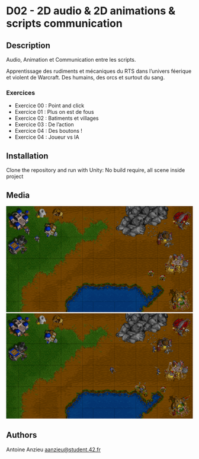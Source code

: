 # D02 - 2D audio & 2D animations & scripts communication

## Description

Audio, Animation et Communication entre les scripts.

Apprentissage des rudiments et mécaniques du RTS dans l’univers féerique et violent de Warcraft. Des humains, des orcs et surtout du sang.

### Exercices

- Exercice 00 : Point and click
- Exercice 01 : Plus on est de fous 
- Exercice 02 : Batiments et villages
- Exercice 03 : De l’action
- Exercice 04 : Des boutons ! 
- Exercice 04 : Joueur vs IA

## Installation

Clone the repository and run with Unity:
No build require, all scene inside project

## Media

![screen1](ScreenShot/screen1.png)
![screen2](ScreenShot/screen2.png)

## Authors

Antoine Anzieu
aanzieu@student.42.fr
